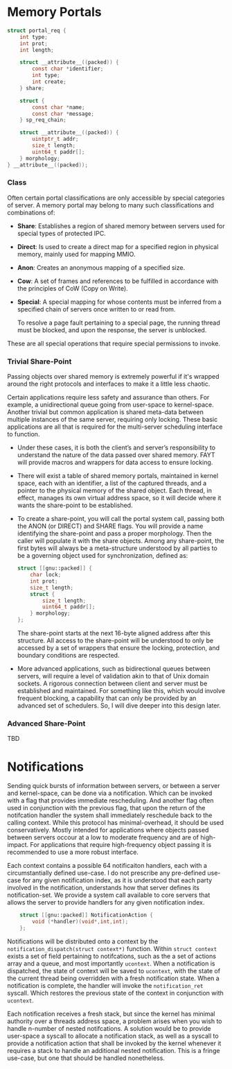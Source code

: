 # Memory Portals

```c
struct portal_req {
    int type;
    int prot;
    int length;

    struct __attribute__((packed)) {
        const char *identifier;
        int type;
        int create;
    } share;

    struct {
        const char *name;
        const char *message;
    } sp_req_chain;

    struct __attribute__((packed)) {
        uintptr_t addr;
        size_t length;
        uint64_t paddr[];
    } morphology;
} __attribute__((packed));
```

### Class

Often certain portal classifications are only accessible by special categories of server. A memory portal may belong to many such classifications and combinations of:

- **Share**: Establishes a region of shared memory between servers used for special types of protected IPC.
- **Direct**: Is used to create a direct map for a specified region in physical memory, mainly used for mapping MMIO.
- **Anon**: Creates an anonymous mapping of a specified size.
- **Cow**: A set of frames and references to be fulfilled in accordance with the principles of CoW (Copy on Write).
- **Special**: A special mapping for whose contents must be inferred from a specified chain of servers once written to or read from.

  To resolve a page fault pertaining to a special page, the running thread must be blocked, and upon the response, the server is unblocked.

These are all special operations that require special permissions to invoke.

### Trivial Share-Point

Passing objects over shared memory is extremely powerful if it's wrapped around the right protocols and interfaces to make it a little less chaotic.

Certain applications require less safety and assurance than others. For example, a unidirectional queue going from user-space to kernel-space. Another trivial but common application is shared meta-data between multiple instances of the same server, requiring only locking. These basic applications are all that is required for the multi-server scheduling interface to function.

- Under these cases, it is both the client’s and server’s responsibility to understand the nature of the data passed over shared memory. FAYT will provide macros and wrappers for data access to ensure locking.

- There will exist a table of shared memory portals, maintained in kernel space, each with an identifier, a list of the captured threads, and a pointer to the physical memory of the shared object. Each thread, in effect, manages its own virtual address space, so it will decide where it wants the share-point to be established.

- To create a share-point, you will call the portal system call, passing both the ANON (or DIRECT) and SHARE flags. You will provide a name identifying the share-point and pass a proper morphology. Then the caller will populate it with the share objects. Among any share-point, the first bytes will always be a meta-structure understood by all parties to be a governing object used for synchronization, defined as:

    ```c
    struct [[gnu::packed]] {
        char lock;
        int prot;
        size_t length;
        struct {
            size_t length;
            uint64_t paddr[];
        } morphology;
    };
    ```

    The share-point starts at the next 16-byte aligned address after this structure. All access to the share-point will be understood to only be accessed by a set of wrappers that ensure the locking, protection, and boundary conditions are respected.

- More advanced applications, such as bidirectional queues between servers, will require a level of validation akin to that of Unix domain sockets. A rigorous connection between client and server must be established and maintained. For something like this, which would involve frequent blocking, a capability that can only be provided by an advanced set of schedulers. So, I will dive deeper into this design later.

### Advanced Share-Point

TBD

# Notifications

Sending quick bursts of information between servers, or between a server and kernel-space, can be done via a notification. Which can be invoked with a flag that provides immediate rescheduling. And another flag often used in conjunction with the previous flag, that upon the return of the notifcation handler the system shall immediately reschedule back to the calling context. While this protocol has minimal-overhead, it should be used conservatively. Mostly intended for applications where objects passed between servers occour at a low to moderate frequency and are of high-impact. For applications that require high-frequency object passing it is recommended to use a more robust interface.

Each context contains a possible 64 notificaiton handlers, each with a circumstantially defined use-case. I do not prescribe any pre-defined use-case for any given notification index, as it is understood that each party involved in the notification, understands how that server defines its notification-set. We provide a system call available to core servers that allows the server to provide handlers for any given notification index.

```c
    struct [[gnu::packed]] NotificationAction {
        void (*handler)(void*,int,int);
    };
```

Notifications will be distributed onto a context by the `notification_dispatch(struct context*)` function. Within `struct context` exists a set of field pertaining to notifcations, such as the a set of actions array and a queue, and most importantly `ucontext`. When a notification is dispatched, the state of context will be saved to `ucontext`, with the state of the current thread being overridden with a fresh notification state. When a notification is complete, the handler will invoke the `notification_ret` syscall. Which restores the previous state of the context in conjunction with `ucontext`.

Each notification receives a fresh stack, but since the kernel has minimal authority over a threads address space, a problem arises when you wish to handle n-number of nested notifcations. A solution would be to provide user-space a syscall to allocate a notification stack, as well as a syscall to provide a notification action that shall be invoked by the kernel whenever it requires a stack to handle an additional nested notification. This is a fringe use-case, but one that should be handled nonetheless. 

